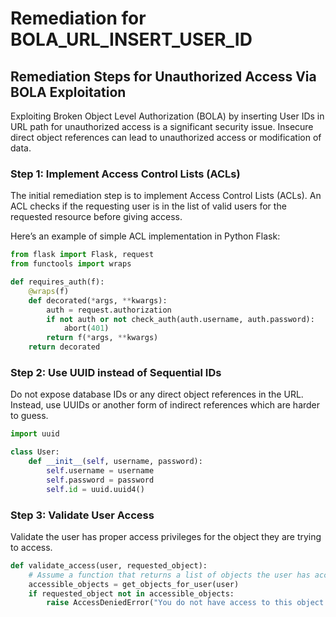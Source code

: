 # Remediation for BOLA_URL_INSERT_USER_ID

## Remediation Steps for Unauthorized Access Via BOLA Exploitation
Exploiting Broken Object Level Authorization (BOLA) by inserting User IDs in URL path for unauthorized access is a significant security issue. Insecure direct object references can lead to unauthorized access or modification of data.

### Step 1: Implement Access Control Lists (ACLs)
The initial remediation step is to implement Access Control Lists (ACLs). An ACL checks if the requesting user is in the list of valid users for the requested resource before giving access.

Here’s an example of simple ACL implementation in Python Flask:

```python
from flask import Flask, request
from functools import wraps

def requires_auth(f):
    @wraps(f)
    def decorated(*args, **kwargs):
        auth = request.authorization
        if not auth or not check_auth(auth.username, auth.password):
            abort(401)
        return f(*args, **kwargs)
    return decorated
```

### Step 2: Use UUID instead of Sequential IDs
Do not expose database IDs or any direct object references in the URL. Instead, use UUIDs or another form of indirect references which are harder to guess.

```python
import uuid

class User:
    def __init__(self, username, password):
        self.username = username
        self.password = password
        self.id = uuid.uuid4()
```

### Step 3: Validate User Access
Validate the user has proper access privileges for the object they are trying to access. 

```python
def validate_access(user, requested_object):
    # Assume a function that returns a list of objects the user has access to
    accessible_objects = get_objects_for_user(user)
    if requested_object not in accessible_objects:
        raise AccessDeniedError("You do not have access to this object.")
```